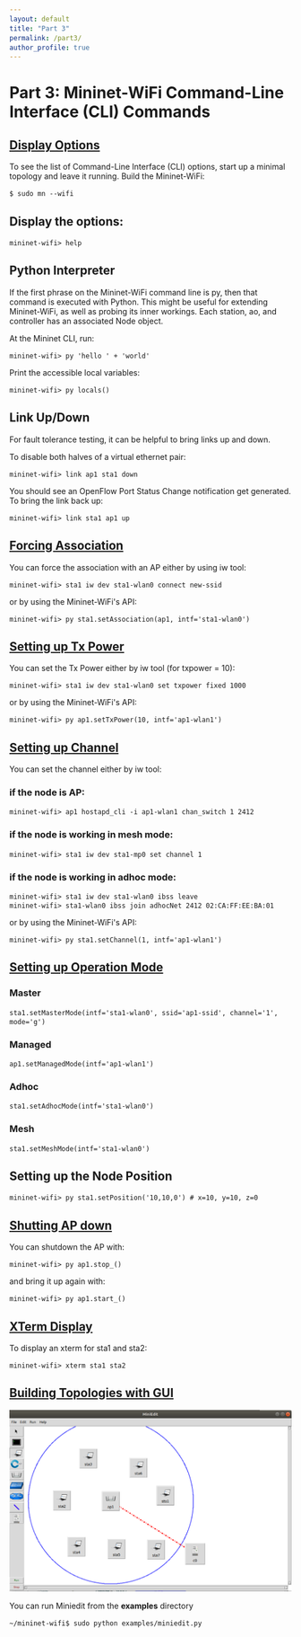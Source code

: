 ```yaml
---
layout: default
title: "Part 3"
permalink: /part3/
author_profile: true
---
```



# Part 3: Mininet-WiFi Command-Line Interface (CLI) Commands

<a id="display"></a>
## [Display Options](#display)
To see the list of Command-Line Interface (CLI) options, start up a minimal topology and leave it running. Build the Mininet-WiFi:

```
$ sudo mn --wifi
```

## Display the options:
```
mininet-wifi> help
```

## Python Interpreter
If the first phrase on the Mininet-WiFi command line is py, then that command is executed with Python. This might be useful for extending Mininet-WiFi, as well as probing its inner workings. Each station, ao, and controller has an associated Node object.

At the Mininet CLI, run:
```
mininet-wifi> py 'hello ' + 'world'
```

Print the accessible local variables:
```
mininet-wifi> py locals()
```

## Link Up/Down
For fault tolerance testing, it can be helpful to bring links up and down.

To disable both halves of a virtual ethernet pair:
```
mininet-wifi> link ap1 sta1 down
```

You should see an OpenFlow Port Status Change notification get generated. To bring the link back up:
```
mininet-wifi> link sta1 ap1 up
```

<a id="forcing"></a>
## [Forcing Association](#forcing)

You can force the association with an AP either by using iw tool:
```
mininet-wifi> sta1 iw dev sta1-wlan0 connect new-ssid
```

or by using the Mininet-WiFi's API:
```
mininet-wifi> py sta1.setAssociation(ap1, intf='sta1-wlan0')
```

<a id="txpower"></a>
## [Setting up Tx Power](#txpower)
You can set the Tx Power either by iw tool (for txpower = 10):
```
mininet-wifi> sta1 iw dev sta1-wlan0 set txpower fixed 1000
```
or by using the Mininet-WiFi's API:

```
mininet-wifi> py ap1.setTxPower(10, intf='ap1-wlan1')
```

<a id="channel"></a>
## [Setting up Channel](#channel)
You can set the channel either by iw tool:  
### if the node is AP:
```
mininet-wifi> ap1 hostapd_cli -i ap1-wlan1 chan_switch 1 2412
```
### if the node is working in mesh mode:
```
mininet-wifi> sta1 iw dev sta1-mp0 set channel 1
```
### if the node is working in adhoc mode:
```
mininet-wifi> sta1 iw dev sta1-wlan0 ibss leave
mininet-wifi> sta1-wlan0 ibss join adhocNet 2412 02:CA:FF:EE:BA:01
```
or by using the Mininet-WiFi's API:
```
mininet-wifi> py sta1.setChannel(1, intf='ap1-wlan1')
```

<a id="mode"></a>
## [Setting up Operation Mode](#mode)

### Master
```
sta1.setMasterMode(intf='sta1-wlan0', ssid='ap1-ssid', channel='1', mode='g')
```

### Managed
```
ap1.setManagedMode(intf='ap1-wlan1')
```

### Adhoc
```
sta1.setAdhocMode(intf='sta1-wlan0')
```

### Mesh
```
sta1.setMeshMode(intf='sta1-wlan0')
```

## Setting up the Node Position
```
mininet-wifi> py sta1.setPosition('10,10,0') # x=10, y=10, z=0
```

<a id="apshutdown"></a>
## [Shutting AP down](#apshutdown)
You can shutdown the AP with:
```
mininet-wifi> py ap1.stop_()
```
and bring it up again with:

```
mininet-wifi> py ap1.start_()
```

<a id="xterm"></a>
## [XTerm Display](#xterm)

To display an xterm for sta1 and sta2:
```
mininet-wifi> xterm sta1 sta2
```

<a id="miniedit"></a>
## [Building Topologies with GUI](#miniedit)

![Branching](https://github.com/mininet-wifi/mininet-wifi.github.io/blob/master/assets/img/miniedit.png?raw=true)

You can run Miniedit from the __examples__ directory

```
~/mininet-wifi$ sudo python examples/miniedit.py
```